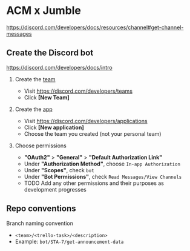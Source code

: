 # ACM x Jumble

https://discord.com/developers/docs/resources/channel#get-channel-messages


## Create the Discord bot

https://discord.com/developers/docs/intro

1. Create the [team](https://discord.com/developers/docs/topics/teams)
    - Visit https://discord.com/developers/teams
    - Click **[New Team]**

2. Create the [app](https://discord.com/developers/docs/intro#bots-and-apps)
    - Visit https://discord.com/developers/applications
    - Click **[New application]**
    - Choose the team you created (not your personal team)

3. Choose permissions
    - **"OAuth2"** > **"General"** > **"Default Authorization Link"**
    - Under **"Authorization Method"**, choose `In-app Authorization`
    - Under **"Scopes"**, check `bot`
    - Under **"Bot Permissions"**, check `Read Messages/View Channels`
    - TODO Add any other permissions and their purposes as development progresses

<!---
3. Create the invite link
    - TODO What's the difference between the default authorization link
    - **"OAuth2"** > **"URL Generator"**
    - Choose [permissions](https://discord.com/developers/docs/topics/oauth2#oauth2):
        - messages.read
-->


## Repo conventions

Branch naming convention
- `<team>/<trello-task>/<description>`
- Example: `bot/STA-7/get-announcement-data`
